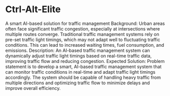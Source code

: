 # Ctrl-Alt-Elite
A smart AI-based solution for traffic management
Background: Urban areas often face significant traffic congestion, especially at intersections where multiple routes converge. Traditional traffic management systems rely on pre-set traffic light timings, which may not adapt well to fluctuating traffic conditions. This can lead to increased waiting times, fuel consumption, and emissions. Description: An AI-based traffic management system can dynamically adjust traffic light timings based on real-time traffic data, improving traffic flow and reducing congestion. Expected Solution: Problem statement is to develop a smart, AI-based traffic management system that can monitor traffic conditions in real-time and adapt traffic light timings accordingly. The system should be capable of handling heavy traffic from multiple directions and optimizing traffic flow to minimize delays and improve overall efficiency.
